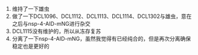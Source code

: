 1. 维持了一下雄虫
2. 做了一下DCL1096、DCL1112、DCL1113、DCL1114、DCL1302与雄虫，意在之后与nsp-4-AID-mNG进行杂交
3. DCL1115没有维护的，所以从冻存复苏
4. 分离了一下nsp-4-AID-mNG，虽然我觉得有已经纯合的，但是再次分离确保稳定也是更好的